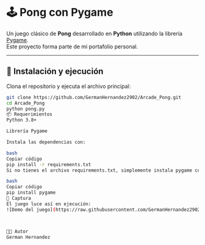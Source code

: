 # 🕹️ Pong con Pygame

Un juego clásico de **Pong** desarrollado en **Python** utilizando la librería [Pygame](https://www.pygame.org/).  
Este proyecto forma parte de mi portafolio personal.

---

## 🚀 Instalación y ejecución

Clona el repositorio y ejecuta el archivo principal:

```bash
git clone https://github.com/GermanHernandez2902/Arcade_Pong.git
cd Arcade_Pong
python pong.py
📦 Requerimientos
Python 3.8+

Librería Pygame

Instala las dependencias con:

bash
Copiar código
pip install -r requirements.txt
Si no tienes el archivo requirements.txt, simplemente instala pygame con:

bash
Copiar código
pip install pygame
📸 Captura
El juego luce así en ejecución:
![Demo del juego](https://raw.githubusercontent.com/GermanHernandez2902/Arcade_Pong/main/pong_demo.png)



👨‍💻 Autor
German Hernandez


